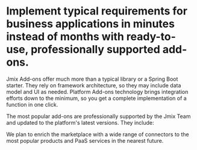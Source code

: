 # Implement typical requirements for business applications in minutes instead of months with ready-to-use, professionally supported add-ons.

Jmix Add-ons offer much more than a typical library or a Spring Boot starter. They rely on framework architecture, so they may include data model and UI as needed. Platform Add-ons technology brings integration efforts down to the minimum, so you get a complete implementation of a function in one click.

The most popular add-ons are professionally supported by the Jmix Team and updated to the platform's latest versions. They include:

We plan to enrich the marketplace with a wide range of connectors to the most popular products and PaaS services in the nearest future.